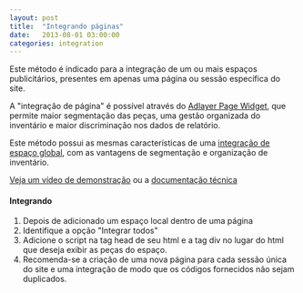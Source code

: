 ```yaml
---
layout: post
title:  "Integrando páginas"
date:   2013-08-01 03:00:00
categories: integration
---
```


Este método é indicado para a integração de um ou mais espaços publicitários, presentes em apenas uma página ou sessão específica do site. 

A "integração de página" é possível através do [Adlayer Page Widget](https://github.com/adlayer/javascript-api/blob/master/docs/widgets/pages.md), que permite maior segmentação das peças, uma gestão organizada do inventário e maior discriminação nos dados de relatório. 

Este método possui as mesmas características de uma [integração de espaço global](/integration/spaces), com as vantagens de segmentação e organização de inventário.

[Veja um vídeo de demonstração](http://www.youtube.com/watch?v=bjNrS2nTzCg) ou a [documentação técnica](https://github.com/adlayer/javascript-api/blob/master/docs/widgets/pages.md)

#### Integrando
1. Depois de adicionado um espaço local dentro de uma página
2. Identifique a opção "Integrar todos"
3. Adicione o script na tag head de seu html e a tag div no lugar do html que deseja exibir as peças do espaço.
4. Recomenda-se a criação de uma nova página para cada sessão única do site e uma integração de modo que os códigos fornecidos não sejam duplicados.
